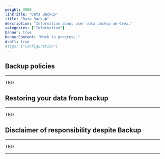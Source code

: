 ```yaml
---
weight: 3900
linkTitle: "Data Backup"
title: "Data Backup"
description: "Information about user data backup on Grex."
categories: ["Information"]
banner: true
bannerContent: "Work in progress."
draft: true
#tags: ["Configuration"]
---
```


## Backup policies
---

TBD

## Restoring your data from backup
---

TBD

## Disclaimer of responsibility despite Backup
---

TBD

---

<!-- {{< treeview display="tree" />}} -->

<!-- Changes and update:
* 
*
*
-->
